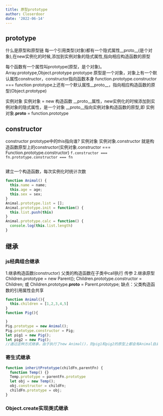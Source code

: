```yaml
---
title: 原型prototype
author: Closerdoor
date: '2022-06-14'
---
```


## prototype
什么是原型和原型链
每一个引用类型(对象)都有一个隐式属性__proto__(是个对象),在new实例化的时候,添加到实例对象的隐式属性,指向相应构造函数的原型

每个函数有一个属性叫prototype(原型，是个对象)。Array.prototype,Object.prototype
prototype 原型是一个对象，对象上有一个默认属性constructor，constructor指向函数本身
function.prototype.constructor === function
prototype上还有一个默认属性__proto__，指向相应构造函数的原型(Object.prototype)

实例对象
实例对象 = new 构造函数
__proto__属性，new实例化的时候添加到实例对象的隐式属性，是一个对象
__proto__指向实例对象构造函数的原型,即 实例对象.__proto__ = function.prototype

## constructor 
constructor prototype中的this指向谁? 实例对象
实例对象.constructor 就是构造函数原型上的constructor(实例对象.constructor === Function.prototype.constructor)
`f.constructor === fn.prototype.constructor === fn`
##
建立一个构造函数，每次实例化时统计次数
```js
function Animal() {
  this.name = name;
  this.age = age;
  this.sex = sex;
}
Animal.prototype.list = [];
Animal.prototype.init = function() {
  this.list.push(this)
}
Animal.prototype.calc = function() {
  console.log(this.list.length)
}
```

## 继承
### js经典组合继承
1.继承构造函数(constructor)
父类的构造函数在子类中call执行 传参
2.继承原型
Children.prototype = new Parent();
Children.prototype.constructor = Children;
或
Children.prototype.__proto__ = Parent.prototype;
缺点：父类构造函数的引用属性会共享
```js
function Animal(){
  this.children = [1,2,3,4,5]
}
function Pig(){

}
Pig.prototype = new Animal();
Pig.prototype.constructor = Pig;
let pig1 = new Pig();
let pig2 = new Pig();
//通过这种方式继承，由于执行了new Animal()，则pig1和pig2的原型上都会有Animal自身的children属性，当修改了其中一个时，另一个也会发生变化
```

### 寄生式继承
```js
function inheritPrototype(childFn,parentFn) {
  function Temp() {}
  Temp.prototype = parentFn.prototype
  let obj = new Temp();
  obj.constructor = childFn;
  childFn.prototype = obj;
}
```
### Object.create实现类式继承
